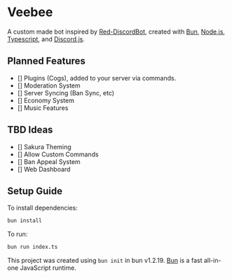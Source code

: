 # Veebee

A custom made bot inspired by [Red-DiscordBot](https://github.com/Cog-Creators/Red-DiscordBot), created with [Bun](https://bun.com/), [Node.js](https://nodejs.org/), [Typescript](https://www.typescriptlang.org/), and [Discord.js](https://discordjs.guide/).

## Planned Features
- [] Plugins (Cogs), added to your server via commands.
- [] Moderation System
- [] Server Syncing (Ban Sync, etc)
- [] Economy System
- [] Music Features

## TBD Ideas
- [] Sakura Theming
- [] Allow Custom Commands
- [] Ban Appeal System
- [] Web Dashboard

## Setup Guide

To install dependencies:

```bash
bun install
```

To run:

```bash
bun run index.ts
```

This project was created using `bun init` in bun v1.2.19. [Bun](https://bun.com) is a fast all-in-one JavaScript runtime.
